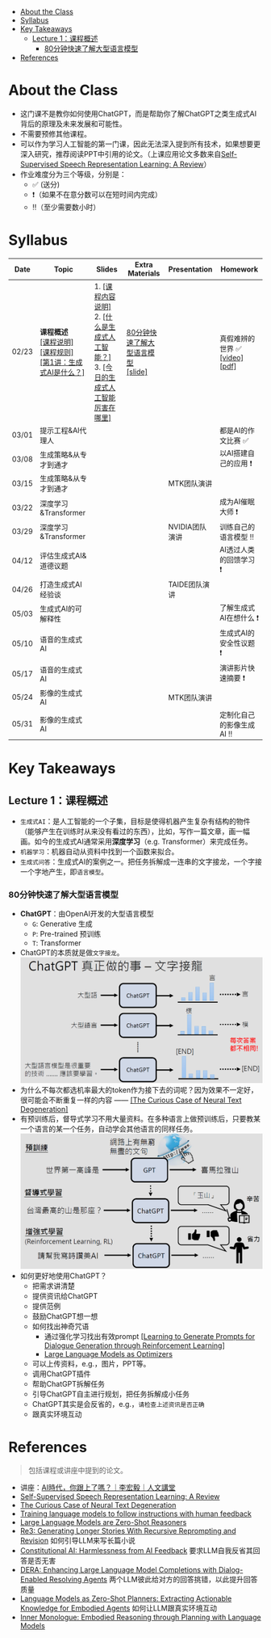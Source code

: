 - [About the Class](#about-the-class)
- [Syllabus](#syllabus)
- [Key Takeaways](#key-takeaways)
  - [Lecture 1：课程概述](#lecture-1课程概述)
    - [80分钟快速了解大型语言模型](#80分钟快速了解大型语言模型)
- [References](#references)


# About the Class

- 这门课不是教你如何使用ChatGPT，而是帮助你了解ChatGPT之类生成式AI背后的原理及未来发展和可能性。
- 不需要预修其他课程。
- 可以作为学习人工智能的第一门课，因此无法深入提到所有技术，如果想要更深入研究，推荐阅读PPT中引用的论文。（上课应用论文多数来自[Self-Supervised Speech Representation Learning: A Review](https://arxiv.org/abs/2205.10643)）
- 作业难度分为三个等级，分别是：
  - :white_check_mark: (送分) 
  - :heavy_exclamation_mark:（如果不在意分数可以在短时间内完成）
  - :bangbang:（至少需要数小时）


# Syllabus


| Date | Topic | Slides |  Extra Materials | Presentation | Homework |
| -------- | ------- | -------- | ------- | -------- | -------- |
| 02/23 | **课程概述** <br> [[课程说明]](https://youtu.be/AVIKFXLCPY8) <br> [[课程规则]](https://youtu.be/vCxyd_S4R24)  <br> [[第1讲：生成式AI是什么？]](https://youtu.be/JGtqpQXfJis) |  1. [[课程内容说明]](./slides/01/0223_course.pdf) <br> 2. [[什么是生成式人工智能？]](./slides/01/0223_universal.pdf) <br> 3. [[今日的生成式人工智能厉害在哪里]](./slides/01/0223_intro_gai.pdf) | [80分钟快速了解大型语言模型](https://youtu.be/wG8-IUtqu-s?si=-YWWLqbeX7wiRQ4M) <br> [[slide]](./slides/01/LLM_80min%20(v5).pdf) |  | 真假难辨的世界 :white_check_mark: <br> [[video]](https://www.youtube.com/watch?v=QOrtPUxaIG8) [[pdf]](./assignments/HW1/GenAI%20HW1%20slides.pdf) |
| 03/01 | 提示工程&AI代理人 |  | | | 都是AI的作文比赛 :white_check_mark: | 
| 03/08 | 生成策略&从专才到通才 | | | | 以AI搭建自己的应用 :heavy_exclamation_mark: | 
| 03/15 | 生成策略&从专才到通才 | ||  MTK团队演讲 |  |
| 03/22 | 深度学习&Transformer | | |  | 成为AI催眠大师 :heavy_exclamation_mark:  |
| 03/29 | 深度学习&Transformer | | | NVIDIA团队演讲 | 训练自己的语言模型 :bangbang: |
| 04/12 | 评估生成式AI&道德议题 | | | | AI透过人类的回馈学习 :heavy_exclamation_mark: | 
| 04/26 | 打造生成式AI经验谈 | | | TAIDE团队演讲 | |
| 05/03 | 生成式AI的可解释性 | | | | 了解生成式AI在想什么 :heavy_exclamation_mark: |
| 05/10 | 语音的生成式AI  | | | | 生成式AI的安全性议题 :heavy_exclamation_mark: |
| 05/17 | 语音的生成式AI | | | | 演讲影片快速摘要 :heavy_exclamation_mark: |
| 05/24 | 影像的生成式AI | | | MTK团队演讲 | |
| 05/31 | 影像的生成式AI | | | | 定制化自己的影像生成AI :bangbang: |

# Key Takeaways

## Lecture 1：课程概述

- `生成式AI`：是人工智能的一个子集，目标是使得机器产生复杂有结构的物件（能够产生在训练时从来没有看过的东西），比如，写作一篇文章，画一幅画。如今的生成式AI通常采用**深度学习**（e.g. Transformer）来完成任务。
- `机器学习`：机器自动从资料中找到一个函数来拟合。
- `生成式问答`：生成式AI的案例之一。把任务拆解成一连串的文字接龙，一个字接一个字地产生，即`语言模型`。 

### 80分钟快速了解大型语言模型

- **ChatGPT**：由OpenAI开发的大型语言模型
  - `G`: Generative 生成
  - `P`: Pre-trained 预训练
  - `T`: Transformer
- ChatGPT的本质就是做`文字接龙`。
![ChatGPT真正做的事](./image/what_do_chatgpt_do.png)
- 为什么不每次都选机率最大的token作为接下去的词呢？因为效果不一定好，很可能会不断重复一样的内容 —— [[The Curious Case of Neural Text Degeneration]](https://arxiv.org/abs/1904.09751)
- 有预训练后，督导式学习不用大量资料。在多种语言上做预训练后，只要教某一个语言的某一个任务，自动学会其他语言的同样任务。
![GPT](image/gpt.png)
- 如何更好地使用ChatGPT？
  - 把需求讲清楚
  - 提供资讯给ChatGPT
  - 提供范例
  - 鼓励ChatGPT想一想
  - 如何找出神奇咒语
    - 通过强化学习找出有效prompt [[Learning to Generate Prompts for Dialogue Generation through Reinforcement Learning]](https://arxiv.org/abs/2206.03931)
    - [Large Language Models as Optimizers](https://arxiv.org/abs/2309.03409)
  - 可以上传资料，e.g.，图片，PPT等。
  - 调用ChatGPT插件
  - 帮助ChatGPT拆解任务
  - 引导ChatGPT自主进行规划，把任务拆解成小任务
  - ChatGPT其实是会反省的，e.g.，`请检查上述资讯是否正确`
  - 跟真实环境互动

# References

> 包括课程或讲座中提到的论文。

- 讲座：[AI時代，你跟上了嗎？｜李宏毅｜人文講堂](https://www.youtube.com/watch?v=iqaiPyvDD4Y)
- [Self-Supervised Speech Representation Learning: A Review](https://arxiv.org/abs/2205.10643)
- [The Curious Case of Neural Text Degeneration](https://arxiv.org/abs/1904.09751)
- [Training language models to follow instructions with human feedback](https://arxiv.org/abs/2203.02155)
- [Large Language Models are Zero-Shot Reasoners](https://arxiv.org/abs/2205.11916) 
- [Re3: Generating Longer Stories With Recursive Reprompting and Revision](https://arxiv.org/abs/2210.06774) 如何引导LLM来写长篇小说
- [Constitutional AI: Harmlessness from AI Feedback](https://arxiv.org/abs/2212.08073) 要求LLM自我反省其回答是否无害
- [DERA: Enhancing Large Language Model Completions with Dialog-Enabled Resolving Agents](https://arxiv.org/abs/2303.17071) 两个LLM彼此给对方的回答挑错，以此提升回答质量
- [Language Models as Zero-Shot Planners: Extracting Actionable Knowledge for Embodied Agents](https://arxiv.org/abs/2201.07207) 如何让LLM跟真实环境互动
- [Inner Monologue: Embodied Reasoning through Planning with Language Models](https://innermonologue.github.io/)